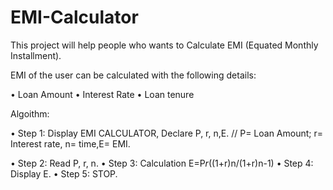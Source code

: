 # EMI-Calculator

This project will help people who wants to Calculate EMI (Equated Monthly Installment).

EMI of the user can be calculated with the following details:

• Loan Amount
• Interest Rate
• Loan tenure 

Algoithm:  

• Step 1: Display EMI CALCULATOR, Declare P, r, n,E.
// P= Loan Amount; r= Interest rate, n= time,E= EMI. 

• Step 2: Read P, r, n. 
• Step 3: Calculation E=P*r*((1+r)n/(1+r)n-1) 
• Step 4: Display E. 
• Step 5: STOP.

